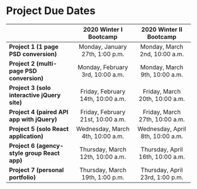 # Project Due Dates

|                                              |      2020 Winter I Bootcamp       |     2020 Winter II Bootcamp      |
| -------------------------------------------- | :-------------------------------: | :------------------------------: |
| **Project 1 (1 page PSD conversion)**        |  Monday, January 27th, 1:00 p.m.  |  Monday, March 2nd, 10:00 a.m.   |
| **Project 2 (multi-page PSD conversion)**    | Monday, February 3rd, 10:00 a.m.  |  Monday, March 9th, 10:00 a.m.   |
| **Project 3 (solo interactive jQuery site)** | Friday, February 14th, 10:00 a.m. |  Friday, March 20th, 10:00 a.m.  |
| **Project 4 (paired API app with jQuery)**   | Friday, February 21st, 10:00 a.m. |  Friday, March 27th, 10:00 a.m.  |
| **Project 5 (solo React application)**       | Wednesday, March 4th, 10:00 a.m.  | Wednesday, April 8th, 10:00 a.m. |
| **Project 6 (agency-style group React app)** | Thursday, March 12th, 10:00 a.m.  | Thursday, April 16th, 10:00 a.m. |
| **Project 7 (personal portfolio)**           |  Thursday, March 19th, 1:00 p.m.  | Thursday, April 23rd, 1:00 p.m.  |
